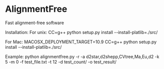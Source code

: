 # AlignmentFree
Fast alignment-free software


Installation:
For unix:
CC=g++ python setup.py install --install-platlib=./src/

For Mac:
MACOSX_DEPLOYMENT_TARGET=10.9 CC=g++ python setup.py install --install-platlib=./src/

Example:
python alignmentfree.py -r -a d2star,d2shepp,CVtree,Ma,Eu,d2 -k 5 -m 0 -f test_file.txt -t 12 -d test_count/ -o test_result/
